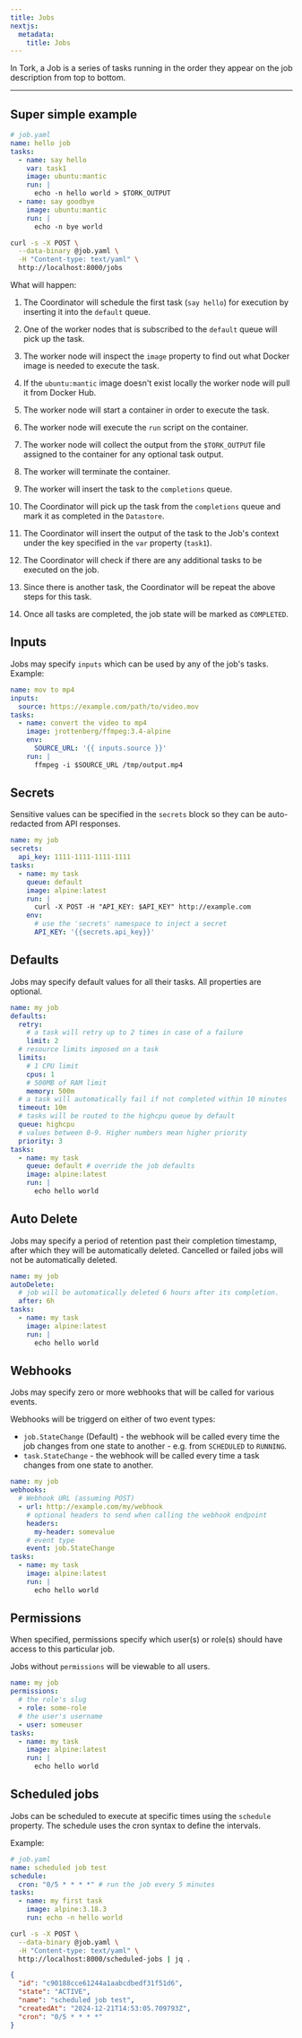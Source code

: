 ```yaml
---
title: Jobs
nextjs:
  metadata:
    title: Jobs
---
```


In Tork, a Job is a series of tasks running in the order they appear on the job description from top to bottom.

---

## Super simple example

```yaml
# job.yaml
name: hello job
tasks:
  - name: say hello
    var: task1
    image: ubuntu:mantic
    run: |
      echo -n hello world > $TORK_OUTPUT
  - name: say goodbye
    image: ubuntu:mantic
    run: |
      echo -n bye world
```

```bash
curl -s -X POST \
  --data-binary @job.yaml \
  -H "Content-type: text/yaml" \
  http://localhost:8000/jobs
```

What will happen:

1. The Coordinator will schedule the first task (`say hello`) for execution by inserting it into the `default` queue.

2. One of the worker nodes that is subscribed to the `default` queue will pick up the task.

3. The worker node will inspect the `image` property to find out what Docker image is needed to execute the task.

4. If the `ubuntu:mantic` image doesn't exist locally the worker node will pull it from Docker Hub.

5. The worker node will start a container in order to execute the task.

6. The worker node will execute the `run` script on the container.

7. The worker node will collect the output from the `$TORK_OUTPUT` file assigned to the container for any optional task output.

8. The worker will terminate the container.

9. The worker will insert the task to the `completions` queue.

10. The Coordinator will pick up the task from the `completions` queue and mark it as completed in the `Datastore`.

11. The Coordinator will insert the output of the task to the Job's context under the key specified in the `var` property (`task1`).

12. The Coordinator will check if there are any additional tasks to be executed on the job.

13. Since there is another task, the Coordinator will be repeat the above steps for this task.

14. Once all tasks are completed, the job state will be marked as `COMPLETED`.

## Inputs

Jobs may specify `inputs` which can be used by any of the job's tasks. Example:

```yaml
name: mov to mp4
inputs:
  source: https://example.com/path/to/video.mov
tasks:
  - name: convert the video to mp4
    image: jrottenberg/ffmpeg:3.4-alpine
    env:
      SOURCE_URL: '{{ inputs.source }}'
    run: |
      ffmpeg -i $SOURCE_URL /tmp/output.mp4
```

## Secrets

Sensitive values can be specified in the `secrets` block so they can be auto-redacted from API responses.

```yaml
name: my job
secrets:
  api_key: 1111-1111-1111-1111
tasks:
  - name: my task
    queue: default
    image: alpine:latest
    run: |
      curl -X POST -H "API_KEY: $API_KEY" http://example.com
    env:
      # use the 'secrets' namespace to inject a secret
      API_KEY: '{{secrets.api_key}}'
```

## Defaults

Jobs may specify default values for all their tasks. All properties are optional.

```yaml
name: my job
defaults:
  retry:
    # a task will retry up to 2 times in case of a failure
    limit: 2
  # resource limits imposed on a task
  limits:
    # 1 CPU limit
    cpus: 1
    # 500MB of RAM limit
    memory: 500m
  # a task will automatically fail if not completed within 10 minutes
  timeout: 10m
  # tasks will be routed to the highcpu queue by default
  queue: highcpu
  # values between 0-9. Higher numbers mean higher priority
  priority: 3
tasks:
  - name: my task
    queue: default # override the job defaults
    image: alpine:latest
    run: |
      echo hello world
```

## Auto Delete

Jobs may specify a period of retention past their completion timestamp, after which they will be automatically deleted. Cancelled or failed jobs will not be automatically deleted.

```yaml
name: my job
autoDelete:
  # job will be automatically deleted 6 hours after its completion.
  after: 6h
tasks:
  - name: my task
    image: alpine:latest
    run: |
      echo hello world
```

## Webhooks

Jobs may specify zero or more webhooks that will be called for various events.

Webhooks will be triggerd on either of two event types:

- `job.StateChange` (Default) - the webhook will be called every time the job changes from one state to another - e.g. from `SCHEDULED` to `RUNNING`.
- `task.StateChange` - the webhook will be called every time a task changes from one state to another.

```yaml
name: my job
webhooks:
  # Webhook URL (assuming POST)
  - url: http://example.com/my/webhook
    # optional headers to send when calling the webhook endpoint
    headers:
      my-header: somevalue
    # event type
    event: job.StateChange
tasks:
  - name: my task
    image: alpine:latest
    run: |
      echo hello world
```

## Permissions

When specified, permissions specify which user(s) or role(s) should have access to this particular job.

Jobs without `permissions` will be viewable to all users.

```yaml
name: my job
permissions:
  # the role's slug
  - role: some-role
  # the user's username
  - user: someuser
tasks:
  - name: my task
    image: alpine:latest
    run: |
      echo hello world
```

## Scheduled jobs

Jobs can be scheduled to execute at specific times using the `schedule` property. The schedule uses the cron syntax to define the intervals.

Example:

```yaml
# job.yaml
name: scheduled job test
schedule:
  cron: "0/5 * * * *" # run the job every 5 minutes
tasks:
  - name: my first task
    image: alpine:3.18.3
    run: echo -n hello world
```

```bash
curl -s -X POST \
  --data-binary @job.yaml \
  -H "Content-type: text/yaml" \
  http://localhost:8000/scheduled-jobs | jq .
```

```json
{
  "id": "c90188cce61244a1aabcdbedf31f51d6",
  "state": "ACTIVE",
  "name": "scheduled job test",
  "createdAt": "2024-12-21T14:53:05.709793Z",
  "cron": "0/5 * * * *"
}
```
